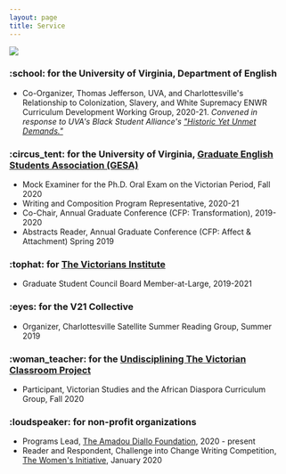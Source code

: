 ```yaml
---
layout: page
title: Service
---
```

<a href="https://www.poetryfoundation.org/poets/derek-walcott"><img src ="https://user-images.githubusercontent.com/45428531/100495404-7c0b7080-3119-11eb-8670-5ee7297970cf.jpg"></a>
<h3>:school:	for the University of Virginia, Department of English</h3>
<ul>
<li> Co-Organizer, Thomas Jefferson, UVA, and Charlottesville's Relationship to Colonization, Slavery, and White Supremacy ENWR Curriculum Development Working Group, 2020-21. <i>Convened in response to UVA's Black Student Alliance's <a href="https://twitter.com/bsaatuva/status/1267496865601290241?lang=en">"Historic Yet Unmet Demands."</a></i></li>
</ul>

<h3>:circus_tent:	for the University of Virginia, <a href="http://gesa.engl.virginia.edu/">Graduate English Students Association (GESA)</a></h3>
<ul>
<li>Mock Examiner for the Ph.D. Oral Exam on the Victorian Period, Fall 2020</li>
<li>Writing and Composition Program Representative, 2020-21</li>
<li>Co-Chair, Annual Graduate Conference (CFP: Transformation), 2019-2020</li>
<li>Abstracts Reader, Annual Graduate Conference (CFP: Affect & Attachment) Spring 2019</li> 
</ul>

<h3>:tophat:	for <a href="https://victoriansinstitute.org/">The Victorians Institute</a></h3>
<ul>
<li> Graduate Student Council Board Member-at-Large, 2019-2021</li>
</ul>

<h3>:eyes:	for the V21 Collective</h3>
<ul>
<li>Organizer, Charlottesville Satellite Summer Reading Group, Summer 2019</li>
</ul>

<h3>:woman_teacher:	for the <a href="https://undiscipliningvc.org/">Undisciplining The Victorian Classroom Project</a></h3>
<ul>
<li>Participant, Victorian Studies and the African Diaspora Curriculum Group, Fall 2020</li>
</ul>

<h3>:loudspeaker:	for non-profit organizations</h3>
<ul>
<li>Programs Lead, <a href="https://www.amadoudiallo.org/"> The Amadou Diallo Foundation</a>, 2020 - present</li>
<li>Reader and Respondent, Challenge into Change Writing Competition, <a href="https://thewomensinitiative.org/">The Women's Initiative</a>, January 2020</li>
</ul>

